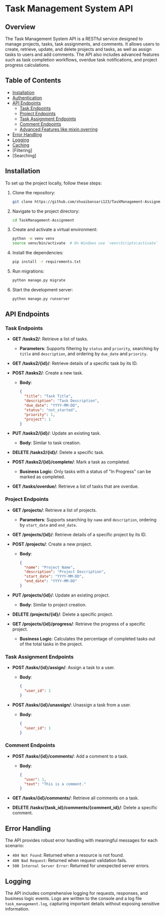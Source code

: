 # Task Management System API

## Overview

The Task Management System API is a RESTful service designed to manage projects, tasks, task assignments, and comments. It allows users to create, retrieve, update, and delete projects and tasks, as well as assign tasks to users and add comments. The API also includes advanced features such as task completion workflows, overdue task notifications, and project progress calculations.

## Table of Contents

- [Installation](#installation)
- [Authentication](#authentication)
- [API Endpoints](#api-endpoints)
  - [Task Endpoints](#task-endpoints)
  - [Project Endpoints](#project-endpoints)
  - [Task Assignment Endpoints](#task-assignment-endpoints)
  - [Comment Endpoints](#comment-endpoints)
  - [Advanced Features like mixin,overring](#advanced-features)
- [Error Handling](#error-handling)
- [Logging](#logging)
- [Caching](#caching)
- [Filtering]
- [Searching]


## Installation

To set up the project locally, follow these steps:

1. Clone the repository:
    ```bash
    git clone https://github.com/shuaibansari123/TaskManagement-Assignment.git
    ```

2. Navigate to the project directory:
    ```bash
    cd TaskManagement-Assignment
    ```

3. Create and activate a virtual environment:
    ```bash
    python -m venv venv
    source venv/bin/activate  # On Windows use `venv\Scripts\activate`
    ```

4. Install the dependencies:
    ```bash
    pip install -r requirements.txt
    ```

5. Run migrations:
    ```bash
    python manage.py migrate
    ```

6. Start the development server:
    ```bash
    python manage.py runserver
    ```



## API Endpoints
### Task Endpoints

- **GET /tasks2/**: Retrieve a list of tasks.
  - **Parameters**: Supports filtering by `status` and `priority`, searching by `title` and `description`, and ordering by `due_date` and `priority`.

- **GET /tasks2/{id}/**: Retrieve details of a specific task by its ID.

- **POST /tasks2/**: Create a new task.
  - **Body**: 
    ```json
    {
      "title": "Task Title",
      "description": "Task Description",
      "due_date": "YYYY-MM-DD",
      "status": "not_started",
      "priority": 1,
      "project": 1
    }
    ```

- **PUT /tasks2/{id}/**: Update an existing task.
  - **Body**: Similar to task creation.

- **DELETE /tasks2/{id}/**: Delete a specific task.

- **POST /tasks2/{id}/complete/**: Mark a task as completed.
  - **Business Logic**: Only tasks with a status of "In Progress" can be marked as completed.

- **GET /tasks/overdue/**: Retrieve a list of tasks that are overdue.

### Project Endpoints

- **GET /projects/**: Retrieve a list of projects.
  - **Parameters**: Supports searching by `name` and `description`, ordering by `start_date` and `end_date`.

- **GET /projects/{id}/**: Retrieve details of a specific project by its ID.

- **POST /projects/**: Create a new project.
  - **Body**: 
    ```json
    {
      "name": "Project Name",
      "description": "Project Description",
      "start_date": "YYYY-MM-DD",
      "end_date": "YYYY-MM-DD"
    }
    ```

- **PUT /projects/{id}/**: Update an existing project.
  - **Body**: Similar to project creation.

- **DELETE /projects/{id}/**: Delete a specific project.

- **GET /projects/{id}/progress/**: Retrieve the progress of a specific project.
  - **Business Logic**: Calculates the percentage of completed tasks out of the total tasks in the project.

### Task Assignment Endpoints

- **POST /tasks/{id}/assign/**: Assign a task to a user.
  - **Body**:
    ```json
    {
      "user_id": 1
    }
    ```

- **POST /tasks/{id}/unassign/**: Unassign a task from a user.
  - **Body**:
    ```json
    {
      "user_id": 1
    }
    ```

### Comment Endpoints

- **POST /tasks/{id}/comments/**: Add a comment to a task.
  - **Body**:
    ```json
    {
      "user": 1,
      "text": "This is a comment."
    }
    ```

- **GET /tasks/{id}/comments/**: Retrieve all comments on a task.

- **DELETE /tasks/{task_id}/comments/{comment_id}/**: Delete a specific comment.

## Error Handling

The API provides robust error handling with meaningful messages for each scenario:

- `404 Not Found`: Returned when a resource is not found.
- `400 Bad Request`: Returned when request validation fails.
- `500 Internal Server Error`: Returned for unexpected server errors.

## Logging

The API includes comprehensive logging for requests, responses, and business logic events. Logs are written to the console and a log file `task_management.log`, capturing important details without exposing sensitive information.


